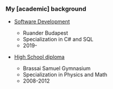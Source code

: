 ### My \[academic\] background

- [Software Development](/swe)

  - Ruander Budapest
  - Specialization in C# and SQL
  - 2019-

- [High School diploma](https://dszcbrassai.hu/)

  - Brassai Samuel Gymnasium
  - Specialization in Physics and Math
  - 2008-2012
